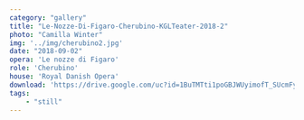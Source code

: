 ```yaml
---
category: "gallery"
title: "Le-Nozze-Di-Figaro-Cherubino-KGLTeater-2018-2"
photo: "Camilla Winter"
img: '../img/cherubino2.jpg'
date: "2018-09-02"
opera: 'Le nozze di Figaro'
role: 'Cherubino'
house: 'Royal Danish Opera'
download: 'https://drive.google.com/uc?id=1BuTMTti1poGBJWUyimofT_SUcmFyXPkB&export=download'
tags:
    - "still"
---
```

